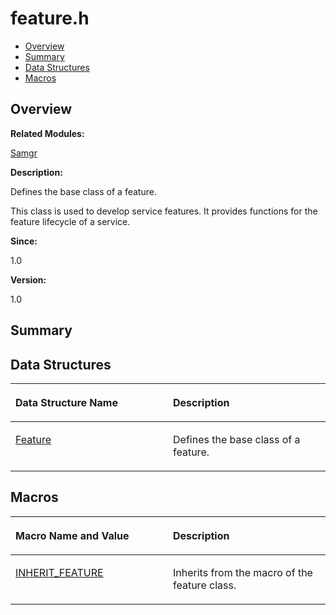 # feature.h<a name="ZH-CN_TOPIC_0000001055078105"></a>

-   [Overview](#section1056006491165627)
-   [Summary](#section1037614717165627)
-   [Data Structures](#nested-classes)
-   [Macros](#define-members)

## **Overview**<a name="section1056006491165627"></a>

**Related Modules:**

[Samgr](Samgr.md)

**Description:**

Defines the base class of a feature. 

This class is used to develop service features. It provides functions for the feature lifecycle of a service. 

**Since:**

1.0

**Version:**

1.0

## **Summary**<a name="section1037614717165627"></a>

## Data Structures<a name="nested-classes"></a>

<a name="table662410971165627"></a>
<table><thead align="left"><tr id="row1586696698165627"><th class="cellrowborder" valign="top" width="50%" id="mcps1.1.3.1.1"><p id="p1706479243165627"><a name="p1706479243165627"></a><a name="p1706479243165627"></a>Data Structure Name</p>
</th>
<th class="cellrowborder" valign="top" width="50%" id="mcps1.1.3.1.2"><p id="p1833998605165627"><a name="p1833998605165627"></a><a name="p1833998605165627"></a>Description</p>
</th>
</tr>
</thead>
<tbody><tr id="row783186265165627"><td class="cellrowborder" valign="top" width="50%" headers="mcps1.1.3.1.1 "><p id="p1999362337165627"><a name="p1999362337165627"></a><a name="p1999362337165627"></a><a href="Feature.md">Feature</a></p>
</td>
<td class="cellrowborder" valign="top" width="50%" headers="mcps1.1.3.1.2 "><p id="p1385053756165627"><a name="p1385053756165627"></a><a name="p1385053756165627"></a>Defines the base class of a feature. </p>
</td>
</tr>
</tbody>
</table>

## Macros<a name="define-members"></a>

<a name="table575167579165627"></a>
<table><thead align="left"><tr id="row946553732165627"><th class="cellrowborder" valign="top" width="50%" id="mcps1.1.3.1.1"><p id="p727202041165627"><a name="p727202041165627"></a><a name="p727202041165627"></a>Macro Name and Value</p>
</th>
<th class="cellrowborder" valign="top" width="50%" id="mcps1.1.3.1.2"><p id="p505626328165627"><a name="p505626328165627"></a><a name="p505626328165627"></a>Description</p>
</th>
</tr>
</thead>
<tbody><tr id="row1051762867165627"><td class="cellrowborder" valign="top" width="50%" headers="mcps1.1.3.1.1 "><p id="p2137175936165627"><a name="p2137175936165627"></a><a name="p2137175936165627"></a><a href="Samgr.md#ga63c2f681bde297cb28a9a300a462f3f4">INHERIT_FEATURE</a></p>
</td>
<td class="cellrowborder" valign="top" width="50%" headers="mcps1.1.3.1.2 "><p id="p1858309454165627"><a name="p1858309454165627"></a><a name="p1858309454165627"></a>Inherits from the macro of the feature class. </p>
</td>
</tr>
</tbody>
</table>

